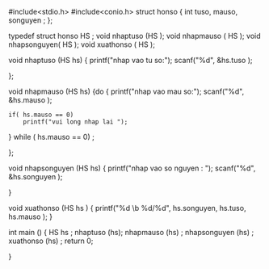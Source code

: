 #include<stdio.h>
#include<conio.h>
struct honso
{
    int tuso, mauso, songuyen ;
};

typedef struct honso HS ;
void nhaptuso (HS );
void nhapmauso ( HS );
void nhapsonguyen( HS );
void xuathonso ( HS );

void nhaptuso (HS hs)
{
    printf("nhap vao tu so:");
    scanf("%d", &hs.tuso );
    
};

void nhapmauso (HS hs)
{do {
    printf("nhap vao mau so:");
    scanf("%d", &hs.mauso );
    
    if( hs.mauso == 0)
        printf("vui long nhap lai ");
}
    while ( hs.mauso == 0) ;

};

void nhapsonguyen (HS hs)
{
    printf("nhap vao so nguyen : ");
    scanf("%d", &hs.songuyen );

}

void xuathonso (HS hs ) 
{
    printf("%d \b %d/%d", hs.songuyen, hs.tuso, hs.mauso );
}

int main ()
{
    HS hs ;
    nhaptuso (hs);
    nhapmauso (hs) ;
    nhapsonguyen (hs) ;
   xuathonso (hs) ;
    return 0;

}









